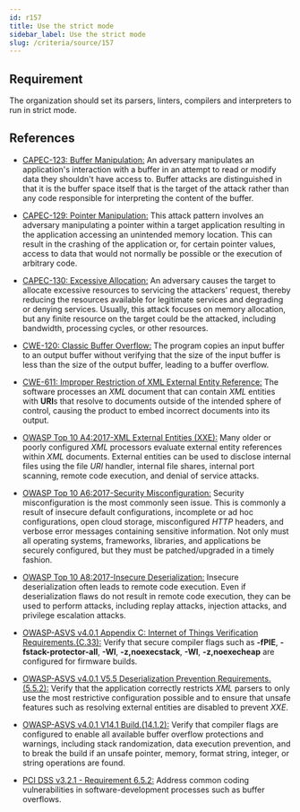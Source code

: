 ```yaml
---
id: r157
title: Use the strict mode
sidebar_label: Use the strict mode
slug: /criteria/source/157
---
```


## Requirement

The organization should set its parsers, linters, compilers and interpreters
to run in strict mode.

## References

- [CAPEC-123: Buffer Manipulation:](http://capec.mitre.org/data/definitions/123.html)
An adversary manipulates an application's interaction with a buffer in an
attempt to read or modify data they shouldn't have access to.
Buffer attacks are distinguished in that it is the buffer space itself that is
the target of the attack rather than any code responsible for interpreting the
content of the buffer.

- [CAPEC-129: Pointer Manipulation:](http://capec.mitre.org/data/definitions/129.html)
This attack pattern involves an adversary manipulating a pointer within a
target application resulting in the application accessing an unintended memory
location.
This can result in the crashing of the application or,
for certain pointer values, access to data that would not normally be possible
or the execution of arbitrary code.

- [CAPEC-130: Excessive Allocation:](http://capec.mitre.org/data/definitions/130.html)
An adversary causes the target to allocate excessive resources to servicing the
attackers' request,
thereby reducing the resources available for legitimate services and degrading
or denying services.
Usually, this attack focuses on memory allocation,
but any finite resource on the target could be the attacked, including
bandwidth, processing cycles, or other resources.

- [CWE-120: Classic Buffer Overflow:](https://cwe.mitre.org/data/definitions/120.html)
The program copies an input buffer to an output buffer without verifying that
the size of the input buffer is less than the size of the output buffer,
leading to a buffer overflow.

- [CWE-611: Improper Restriction of XML External Entity Reference:](https://cwe.mitre.org/data/definitions/611.html)
The software processes an *XML* document that can contain *XML* entities with
**URI**s that resolve to documents outside of the intended sphere of control,
causing the product to embed incorrect documents into its output.

- [OWASP Top 10 A4:2017-XML External Entities (XXE):](https://owasp.org/www-project-top-ten/OWASP_Top_Ten_2017/Top_10-2017_A4-XML_External_Entities_(XXE))
Many older or poorly configured *XML* processors evaluate external entity
references within *XML* documents.
External entities can be used to disclose internal files using the file *URI*
handler, internal file shares, internal port scanning, remote code execution,
and denial of service attacks.

- [OWASP Top 10 A6:2017-Security Misconfiguration:](https://owasp.org/www-project-top-ten/OWASP_Top_Ten_2017/Top_10-2017_A6-Security_Misconfiguration)
Security misconfiguration is the most commonly seen issue.
This is commonly a result of insecure default configurations,
incomplete or ad hoc configurations, open cloud storage,
misconfigured *HTTP* headers,
and verbose error messages containing sensitive information.
Not only must all operating systems, frameworks, libraries, and applications be
securely configured, but they must be patched/upgraded in a timely fashion.

- [OWASP Top 10 A8:2017-Insecure Deserialization:](https://owasp.org/www-project-top-ten/OWASP_Top_Ten_2017/Top_10-2017_A8-Insecure_Deserialization)
Insecure deserialization often leads to remote code execution.
Even if deserialization flaws do not result in remote code execution,
they can be used to perform attacks,
including replay attacks, injection attacks, and privilege escalation attacks.

- [OWASP-ASVS v4.0.1 Appendix C: Internet of Things Verification Requirements.(C.33):](https://owasp.org/www-project-application-security-verification-standard/)
Verify that secure compiler flags such as **-fPIE**, **-fstack-protector-all**,
**-Wl**, **-z,noexecstack**, **-Wl**, **-z,noexecheap** are configured for
firmware builds.

- [OWASP-ASVS v4.0.1 V5.5 Deserialization Prevention Requirements.(5.5.2):](https://owasp.org/www-project-application-security-verification-standard/)
Verify that the application correctly restricts *XML* parsers to only use the
most restrictive configuration possible and to ensure that unsafe features such
as resolving external entities are disabled to prevent *XXE*.

- [OWASP-ASVS v4.0.1 V14.1 Build.(14.1.2):](https://owasp.org/www-project-application-security-verification-standard/)
Verify that compiler flags are configured to enable all available buffer
overflow protections and warnings,
including stack randomization, data execution prevention,
and to break the build if an unsafe pointer, memory, format string, integer,
or string operations are found.

- [PCI DSS v3.2.1 - Requirement 6.5.2:](https://www.pcisecuritystandards.org/documents/PCI_DSS_v3-2-1.pdf)
Address common coding vulnerabilities in software-development processes such as
buffer overflows.
